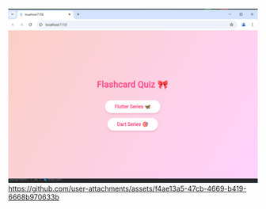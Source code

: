 ![alt text](card.PNG)
https://github.com/user-attachments/assets/f4ae13a5-47cb-4669-b419-6668b970633b











